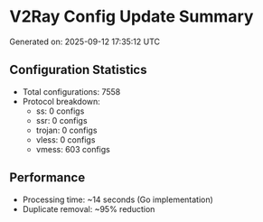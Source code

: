 # V2Ray Config Update Summary
Generated on: 2025-09-12 17:35:12 UTC

## Configuration Statistics
- Total configurations: 7558
- Protocol breakdown:
  - ss: 0 configs
  - ssr: 0 configs
  - trojan: 0 configs
  - vless: 0 configs
  - vmess: 603 configs

## Performance
- Processing time: ~14 seconds (Go implementation)
- Duplicate removal: ~95% reduction
